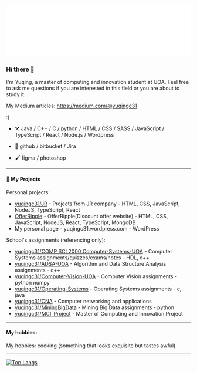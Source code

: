 ![Hello](docs/hello.svg)
### Hi there 👋
<!--
**yuqingc31/yuqingc31** is a ✨ _special_ ✨ repository because its `README.md` (this file) appears on your GitHub profile.


-->

I'm Yuqing, a master of computing and innovation student at UOA. Feel free to ask me questions if you are interested in this field or you are about to study it. 

My Medium articles: https://medium.com/@yuqingc31

:)

-   :hammer_and_pick: Java / C++ / C / python / HTML / CSS / SASS / JavaScript / TypeScript / React / Node.js / Wordpress
  
-   🧰  github / bitbucket / Jira

-   🖌️ figma / photoshop

----
#### :rocket: My Projects

Personal projects:
* [yuqingc31/JR](https://github.com/yuqingc31/JRbusinessProjects.git) - Projects from JR company - HTML, CSS, JavaScript, NodeJS, TypeScript, React
* [OfferRipple](https://github.com/yuqingc31/OfferRipple.git) - OfferRipple(Discount offer website) - HTML, CSS, JavaScript, NodeJS, React, TypeScript, MongoDB
* My personal page - yuqingc31.wordpress.com - WordPress

School's assignments (referencing only):

* [yuqingc31/COMP SCI 2000 Computer-Systems-UOA](https://github.com/yuqingc31/Computer-System.git) - Computer Systems assignments/quizzes/exams/notes - HDL, c++
* [yuqingc31/ADSA-UOA](https://github.com/yuqingc31/ADSA.git) - Algorithm and Data Structure Analysis assignments - c++
* [yuqingc31/Computer-Vision-UOA](https://github.com/yuqingc31/Computer-Vision.git) - Computer Vision assignments - python numpy
* [yuqingc31/Operating-Systems](https://github.com/yuqingc31/Operating-Systems.git) - Operating Systems assignments - c, java
* [yuqingc31/CNA](https://github.com/yuqingc31/CNA.git) - Computer networking and applications
* [yuqingc31/MiningBigData](https://github.com/yuqingc31/MiningBigData.git) - Mining Big Data assignments - python
* [yuqingc31/MCI_Project](https://github.com/yuqingc31/MCI_Project.git) - Master of Computing and Innovation Project
---
#### My hobbies:

My hobbies: cooking (something that looks exquisite but tastes awful).

---
[![Top Langs](https://github-readme-stats.vercel.app/api/top-langs/?username=yuqingc31&layout=compact)](https://github.com/anuraghazra/github-readme-stats)

